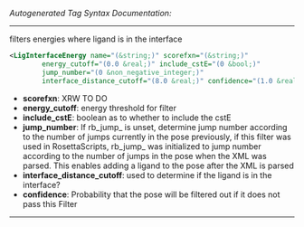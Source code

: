 <!-- THIS IS AN AUTOGENERATED FILE: Don't edit it directly, instead change the schema definition in the code itself. -->

_Autogenerated Tag Syntax Documentation:_

---
filters energies where ligand is in the interface

```xml
<LigInterfaceEnergy name="(&string;)" scorefxn="(&string;)"
        energy_cutoff="(0.0 &real;)" include_cstE="(0 &bool;)"
        jump_number="(0 &non_negative_integer;)"
        interface_distance_cutoff="(8.0 &real;)" confidence="(1.0 &real;)" />
```

-   **scorefxn**: XRW TO DO
-   **energy_cutoff**: energy threshold for filter
-   **include_cstE**: boolean as to whether to include the cstE
-   **jump_number**: If rb_jump_ is unset, determine jump number according to the number of jumps currently in the pose previously, if this filter was used in RosettaScripts, rb_jump_ was initialized to jump number according to the number of jumps in the pose when the XML was parsed. This enables adding a ligand to the pose after the XML is parsed
-   **interface_distance_cutoff**: used to determine if the ligand is in the interface?
-   **confidence**: Probability that the pose will be filtered out if it does not pass this Filter

---

